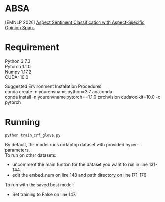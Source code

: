 # ABSA
[EMNLP 2020] [Aspect Sentiment Classification with Aspect-Specific Opinion Spans](https://github.com/xuuuluuu/Aspect-Sentiment-Classification/edit/main/README.md)

# Requirement  
Python 3.7.3  
Pytorch 1.1.0  
Numpy 1.17.2  
CUDA: 10.0  

Suggested Environment Installation Procedures:  
conda create -n yourenvname python=3.7 anaconda  
conda install -n yourenvname pytorch==1.1.0 torchvision cudatoolkit=10.0 -c pytorch  

# Running   
```
python train_crf_glove.py  
```
By default, the model runs on laptop dataset with provided hyper-parameters.  
To run on other datasets:  
  - uncomment the main funtion for the dataset you want to run in line 131-144.  
  - edit the embed_num on line 148 and path directory on line 171-176  

To run with the saved best model:  
  - Set training to False on line 147.
